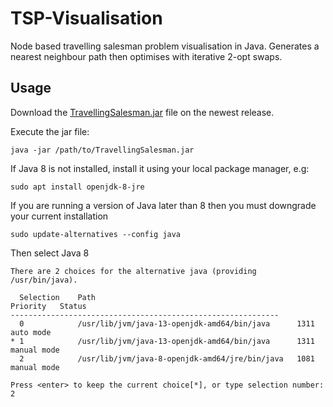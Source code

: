 # TSP-Visualisation
Node based travelling salesman problem visualisation in Java. Generates a nearest neighbour path then optimises with iterative 2-opt swaps.

## Usage
Download the [TravellingSalesman.jar](https://github.com/freddycansic/TSP-Visualisation/releases/download/v1.0.0/TravellingSalesman.jar) file on the newest release.

Execute the jar file:
    
    java -jar /path/to/TravellingSalesman.jar
If Java 8 is not installed, install it using your local package manager, e.g:

    sudo apt install openjdk-8-jre
If you are running a version of Java later than 8 then you must downgrade your current installation

    sudo update-alternatives --config java
Then select Java 8
 
    There are 2 choices for the alternative java (providing /usr/bin/java).
    
      Selection    Path                                            Priority   Status
    ------------------------------------------------------------
      0            /usr/lib/jvm/java-13-openjdk-amd64/bin/java      1311      auto mode
    * 1            /usr/lib/jvm/java-13-openjdk-amd64/bin/java      1311      manual mode
      2            /usr/lib/jvm/java-8-openjdk-amd64/jre/bin/java   1081      manual mode
    
    Press <enter> to keep the current choice[*], or type selection number: 2

